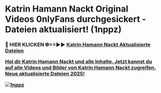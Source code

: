 # Katrin Hamann Nackt Original Videos 0nlyFans durchgesickert - Dateien aktualisiert! (1nppz)

<h3>🔴 HIER KLICKEN 🌐==►► <a href="https://tinyurl.com/h6vf6nb8" rel="nofollow">Katrin Hamann Nackt Aktualisierte Dateien

Hol dir Katrin Hamann Nackt und alle Inhalte. Jetzt kannst du auf alle Videos und Bilder von Katrin Hamann Nackt zugreifen. Neue aktualisierte Dateien 2025!

[![1nppz](https://i.imgur.com/sD4kR3V.gif)](https://tinyurl.com/h6vf6nb8)
